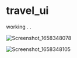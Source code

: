 # travel_ui

working . . 


![Screenshot_1658348078](https://user-images.githubusercontent.com/48752942/180073439-7b0672b5-1457-49d1-ba54-c827fe74b95a.png)

![Screenshot_1658348105](https://user-images.githubusercontent.com/48752942/180073447-cd1a617c-4708-467c-9c41-27d4e7c1ab38.png)
